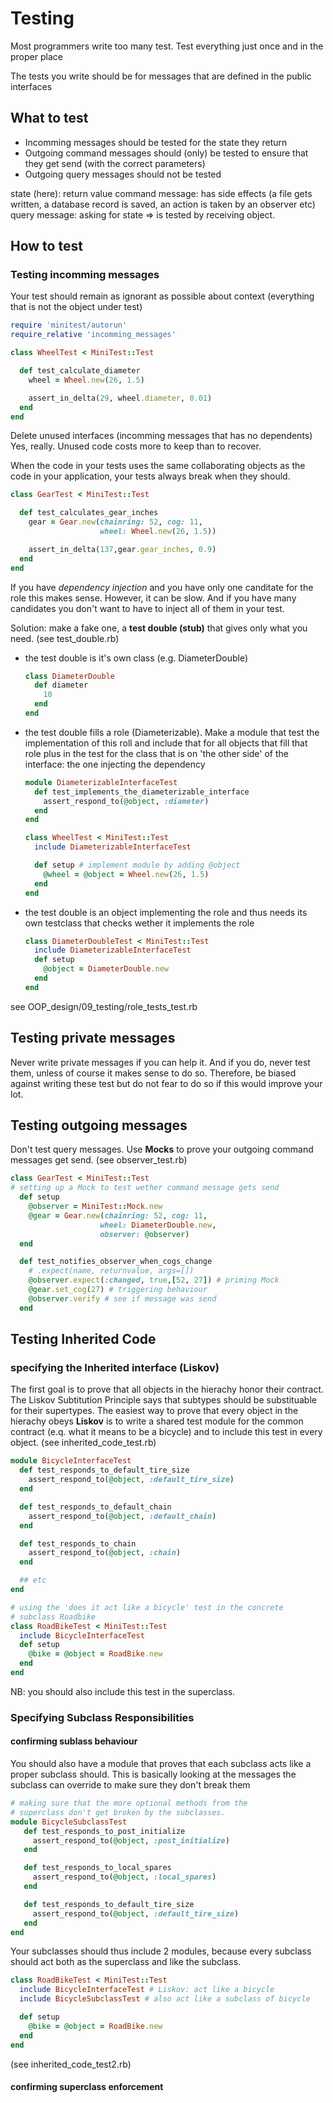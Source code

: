 # Testing

Most programmers write too many test. Test everything just once and in
the proper place

The tests you write should be for messages that are defined in the
public interfaces

## What to test
- Incomming messages should be tested for the state they return
- Outgoing command messages should (only) be tested to ensure that they
  get send (with the correct parameters)
- Outgoing query messages should not be tested


state (here): return value
command message: has side effects (a file gets written, a database
record is saved, an action is taken by an observer etc)
query message: asking for state => is tested by receiving object.

## How to test

### Testing incomming messages
Your test should remain as ignorant as possible about context
(everything that is not the object under test)
```ruby
require 'minitest/autorun'
require_relative 'incomming_messages'

class WheelTest < MiniTest::Test

  def test_calculate_diameter
    wheel = Wheel.new(26, 1.5)

    assert_in_delta(29, wheel.diameter, 0.01)
  end
end
```

Delete unused interfaces (incomming messages that has no dependents)
Yes, really. Unused code costs more to keep than to recover.

When the code in your tests uses the same collaborating objects
as the code in your application, your tests always break when they
should.
```ruby
class GearTest < MiniTest::Test

  def test_calculates_gear_inches
    gear = Gear.new(chainring: 52, cog: 11,
                    wheel: Wheel.new(26, 1.5))

    assert_in_delta(137,gear.gear_inches, 0.9)
  end
end
```
If you have *dependency injection* and you have only one canditate
for the role this makes sense.
However, it can be slow. And if you have many candidates you don't
want to have to inject all of them in your test.

Solution: make a fake one, a **test double (stub)** that gives only what
you need. (see test_double.rb)
- the test double is it's own class (e.g. DiameterDouble)
  ```ruby
  class DiameterDouble
    def diameter
      10
    end
  end
  ```
- the test double fills a role (Diameterizable). Make a module
  that test the implementation of this roll and include that
  for all objects that fill that role plus in the test for the
  class that is on 'the other side' of the interface: the one
  injecting the dependency
  ```ruby
  module DiameterizableInterfaceTest
    def test_implements_the_diameterizable_interface
      assert_respond_to(@object, :diameter)
    end
  end

  class WheelTest < MiniTest::Test
    include DiameterizableInterfaceTest

    def setup # implement module by adding @object
      @wheel = @object = Wheel.new(26, 1.5)
    end
  end

  ```
- the test double is an object implementing the role and thus
  needs its own testclass that checks wether it implements the role
  ```ruby
  class DiameterDoubleTest < MiniTest::Test
    include DiameterizableInterfaceTest
    def setup
      @object = DiameterDouble.new
    end
  end
  ```
see OOP_design/09_testing/role_tests_test.rb

## Testing private messages
Never write private messages if you can help it. And if you do,
never test them, unless of course it makes sense to do so. Therefore,
be biased against writing these test but do not fear to do so if
this would improve your lot.

## Testing outgoing messages
Don't test query messages.
Use **Mocks** to prove your outgoing command messages get send.
(see observer_test.rb)
```ruby
class GearTest < MiniTest::Test
# setting up a Mock to test wether command message gets send
  def setup
    @observer = MiniTest::Mock.new
    @gear = Gear.new(chainring: 52, cog: 11,
                    wheel: DiameterDouble.new,
                    observer: @observer)
  end

  def test_notifies_observer_when_cogs_change
    # .expect(name, returnvalue, args=[])
    @observer.expect(:changed, true,[52, 27]) # priming Mock
    @gear.set_cog(27) # triggering behaviour
    @observer.verify # see if message was send
  end
```

## Testing Inherited Code
### specifying the Inherited interface (Liskov)
The first goal is to prove that all objects in the hierachy
honor their contract. The Liskov Subtitution Principle says
that subtypes should be substituable for their supertypes.
The easiest way to prove that every object in the hierachy
obeys **Liskov** is to write a shared test module for the common
contract (e.q. what it means to be a bicycle) and to include
this test in every object.
(see inherited_code_test.rb)
```ruby
module BicycleInterfaceTest
  def test_responds_to_default_tire_size
    assert_respond_to(@object, :default_tire_size)
  end

  def test_responds_to_default_chain
    assert_respond_to(@object, :default_chain)
  end

  def test_responds_to_chain
    assert_respond_to(@object, :chain)
  end

  ## etc
end

# using the 'does it act like a bicycle' test in the concrete
# subclass Roadbike
class RoadBikeTest < MiniTest::Test
  include BicycleInterfaceTest
  def setup
    @bike = @object = RoadBike.new
  end
end
```
NB: you should also include this test in the superclass.

### Specifying Subclass Responsibilities
#### confirming sublass behaviour
You should also have a module that proves that each subclass acts
like a proper subclass should. This is basically looking at the
messages the subclass can override to make sure they don't break them
```ruby
# making sure that the more optional methods from the
# superclass don't get broken by the subclasses.
module BicycleSubclassTest
   def test_responds_to_post_initialize
     assert_respond_to(@object, :post_initialize)
   end

   def test_responds_to_local_spares
     assert_respond_to(@object, :local_spares)
   end

   def test_responds_to_default_tire_size
     assert_respond_to(@object, :default_tire_size)
   end
end
```
Your subclasses should thus include 2 modules, because every subclass
should act both as the superclass and like the subclass.
```ruby
class RoadBikeTest < MiniTest::Test
  include BicycleInterfaceTest # Liskov: act like a bicycle
  include BicycleSubclassTest # also act like a subclass of bicycle

  def setup
    @bike = @object = RoadBike.new
  end
end
```
(see inherited_code_test2.rb)

#### confirming superclass enforcement
